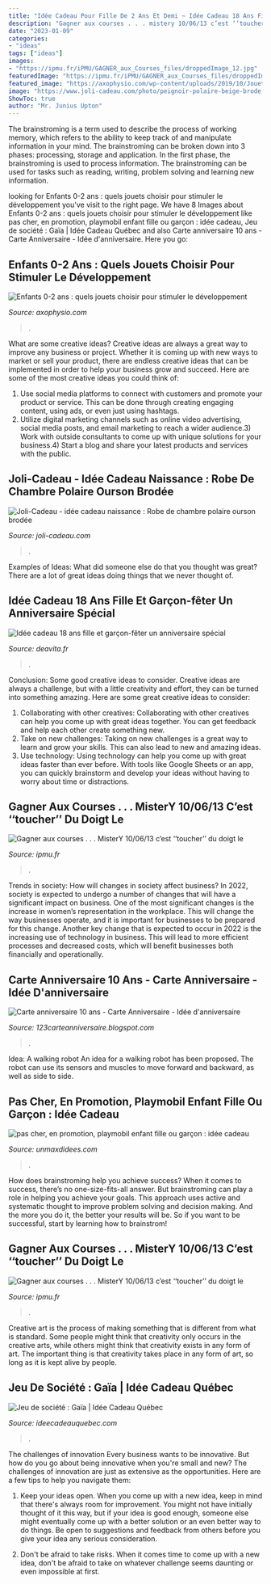 ```yaml
---
title: "Idée Cadeau Pour Fille De 2 Ans Et Demi ~ Idée Cadeau 18 Ans Fille Et Garçon-fêter Un Anniversaire Spécial"
description: "Gagner aux courses . . . mistery 10/06/13 c’est ‘‘toucher’’ du doigt le"
date: "2023-01-09"
categories:
- "ideas"
tags: ["ideas"]
images:
- "https://ipmu.fr/iPMU/GAGNER_aux_Courses_files/droppedImage_12.jpg"
featuredImage: "https://ipmu.fr/iPMU/GAGNER_aux_Courses_files/droppedImage.jpg"
featured_image: "https://axophysio.com/wp-content/uploads/2019/10/Jouets-enfants-0-2-ans.jpg"
image: "https://www.joli-cadeau.com/photo/peignoir-polaire-beige-brode.jpg"
ShowToc: true
author: "Mr. Junius Upton"
---
```



The brainstroming is a term used to describe the process of working memory, which refers to the ability to keep track of and manipulate information in your mind. The brainstroming can be broken down into 3 phases: processing, storage and application. In the first phase, the brainstroming is used to process information. The brainstroming can be used for tasks such as reading, writing, problem solving and learning new information.

	

		
looking for Enfants 0-2 ans : quels jouets choisir pour stimuler le développement you've visit to the right page. We have 8 Images about Enfants 0-2 ans : quels jouets choisir pour stimuler le développement like pas cher, en promotion, playmobil enfant fille ou garçon : idée cadeau, Jeu de société : Gaïa | Idée Cadeau Québec and also Carte anniversaire 10 ans - Carte Anniversaire - Idée d&#039;anniversaire. Here you go:
		
    
## Enfants 0-2 Ans : Quels Jouets Choisir Pour Stimuler Le Développement

<img loading=lazy src="https://axophysio.com/wp-content/uploads/2019/10/Jouets-enfants-0-2-ans.jpg" onerror="this.onerror=null;this.src='https://tse1.mm.bing.net/th?id=OIP.uN0AK45N3qaQc0MiUAJPqwHaE7&amp;pid=15.1';" alt="Enfants 0-2 ans : quels jouets choisir pour stimuler le développement">

_Source: axophysio.com_

>. 

	

What are some creative ideas?
Creative ideas are always a great way to improve any business or project. Whether it is coming up with new ways to market or sell your product, there are endless creative ideas that can be implemented in order to help your business grow and succeed. Here are some of the most creative ideas you could think of:
1) Use social media platforms to connect with customers and promote your product or service. This can be done through creating engaging content, using ads, or even just using hashtags.
2) Utilize digital marketing channels such as online video advertising, social media posts, and email marketing to reach a wider audience.3) Work with outside consultants to come up with unique solutions for your business.4) Start a blog and share your latest products and services with the public.

    
## Joli-Cadeau - Idée Cadeau Naissance : Robe De Chambre Polaire Ourson Brodée

<img loading=lazy src="https://www.joli-cadeau.com/photo/peignoir-polaire-beige-brode.jpg" onerror="this.onerror=null;this.src='https://tse3.mm.bing.net/th?id=OIP.u5A2Gbv7AH4rJP4sXKKB3gHaHa&amp;pid=15.1';" alt="Joli-Cadeau - idée cadeau naissance : Robe de chambre polaire ourson brodée">

_Source: joli-cadeau.com_

>. 

	

Examples of Ideas: What did someone else do that you thought was great?
There are a lot of great ideas doing things that we never thought of.

    
## Idée Cadeau 18 Ans Fille Et Garçon-fêter Un Anniversaire Spécial

<img loading=lazy src="https://deavita.fr/wp-content/uploads/2015/10/idée-cadeau-18-ans-boite-bijoux-bois.jpg" onerror="this.onerror=null;this.src='https://tse3.mm.bing.net/th?id=OIP.bpgrdH500XlT7X3GB_KmDAHaHa&amp;pid=15.1';" alt="Idée cadeau 18 ans fille et garçon-fêter un anniversaire spécial">

_Source: deavita.fr_

>. 

	

Conclusion: Some good creative ideas to consider.
Creative ideas are always a challenge, but with a little creativity and effort, they can be turned into something amazing. Here are some great creative ideas to consider: 
1. Collaborating with other creatives: Collaborating with other creatives can help you come up with great ideas together. You can get feedback and help each other create something new. 
2. Take on new challenges: Taking on new challenges is a great way to learn and grow your skills. This can also lead to new and amazing ideas. 
3. Use technology: Using technology can help you come up with great ideas faster than ever before. With tools like Google Sheets or an app, you can quickly brainstorm and develop your ideas without having to worry about time or distractions.

    
## Gagner Aux Courses . . . MisterY 10/06/13 C’est ‘‘toucher’’ Du Doigt Le

<img loading=lazy src="https://ipmu.fr/iPMU/GAGNER_aux_Courses_files/droppedImage.jpg" onerror="this.onerror=null;this.src='https://tse2.mm.bing.net/th?id=OIP.HaCitFby5y6Z-soG75xDQAHaEW&amp;pid=15.1';" alt="Gagner aux courses . . . MisterY 10/06/13 c’est ‘‘toucher’’ du doigt le">

_Source: ipmu.fr_

>. 

	

Trends in society: How will changes in society affect business?
In 2022, society is expected to undergo a number of changes that will have a significant impact on business. One of the most significant changes is the increase in women’s representation in the workplace. This will change the way businesses operate, and it is important for businesses to be prepared for this change. Another key change that is expected to occur in 2022 is the increasing use of technology in business. This will lead to more efficient processes and decreased costs, which will benefit businesses both financially and operationally.

    
## Carte Anniversaire 10 Ans - Carte Anniversaire - Idée D&#039;anniversaire

<img loading=lazy src="http://3.bp.blogspot.com/-NjXsrbRPBcI/UqK7jNxvwXI/AAAAAAAAMEE/7RPrzS8dylo/w1200-h630-p-nu/carte2.jpg" onerror="this.onerror=null;this.src='https://tse4.mm.bing.net/th?id=OIP.0uhD2iUKVthxB4rU8xoPmQHaD5&amp;pid=15.1';" alt="Carte anniversaire 10 ans - Carte Anniversaire - Idée d&#039;anniversaire">

_Source: 123carteanniversaire.blogspot.com_

>. 

	

Idea: A walking robot
An idea for a walking robot has been proposed. The robot can use its sensors and muscles to move forward and backward, as well as side to side.

    
## Pas Cher, En Promotion, Playmobil Enfant Fille Ou Garçon : Idée Cadeau

<img loading=lazy src="https://www.unmaxdidees.com/wp-content/uploads/2019/06/playmobil_pas_cher_zoo_animaux_et_personnages_cadeau_enfant_18_mois_2_ans_3_ans_et_plus_m.jpg" onerror="this.onerror=null;this.src='https://tse4.mm.bing.net/th?id=OIP.ekllF0OwYTeNp3jM9ZQZywAAAA&amp;pid=15.1';" alt="pas cher, en promotion, playmobil enfant fille ou garçon : idée cadeau">

_Source: unmaxdidees.com_

>. 

	

How does brainstroming help you achieve success?
When it comes to success, there’s no one-size-fits-all answer. But brainstroming can play a role in helping you achieve your goals. This approach uses active and systematic thought to improve problem solving and decision making. And the more you do it, the better your results will be. So if you want to be successful, start by learning how to brainstrom!

    
## Gagner Aux Courses . . . MisterY 10/06/13 C’est ‘‘toucher’’ Du Doigt Le

<img loading=lazy src="https://ipmu.fr/iPMU/GAGNER_aux_Courses_files/droppedImage_12.jpg" onerror="this.onerror=null;this.src='https://tse3.mm.bing.net/th?id=OIP.zuMQu2CR03XkLB1Tv4CVwwAAAA&amp;pid=15.1';" alt="Gagner aux courses . . . MisterY 10/06/13 c’est ‘‘toucher’’ du doigt le">

_Source: ipmu.fr_

>. 

	

Creative art is the process of making something that is different from what is standard. Some people might think that creativity only occurs in the creative arts, while others might think that creativity exists in any form of art. The important thing is that creativity takes place in any form of art, so long as it is kept alive by people.

    
## Jeu De Société : Gaïa | Idée Cadeau Québec

<img loading=lazy src="https://www.ideecadeauquebec.com/wp-content/uploads/2015/02/PSX_20150204_155932_resized1.jpg" onerror="this.onerror=null;this.src='https://tse3.mm.bing.net/th?id=OIP.kRx4bJJRB1WTJSA7QdlKhAHaD5&amp;pid=15.1';" alt="Jeu de société : Gaïa | Idée Cadeau Québec">

_Source: ideecadeauquebec.com_

>. 

	

The challenges of innovation
Every business wants to be innovative. But how do you go about being innovative when you're small and new? The challenges of innovation are just as extensive as the opportunities. Here are a few tips to help you navigate them:
1. Keep your ideas open. When you come up with a new idea, keep in mind that there's always room for improvement. You might not have initially thought of it this way, but if your idea is good enough, someone else might eventually come up with a better solution or an even better way to do things. Be open to suggestions and feedback from others before you give your idea any serious consideration.

2. Don't be afraid to take risks. When it comes time to come up with a new idea, don't be afraid to take on whatever challenge seems daunting or even impossible at first.

